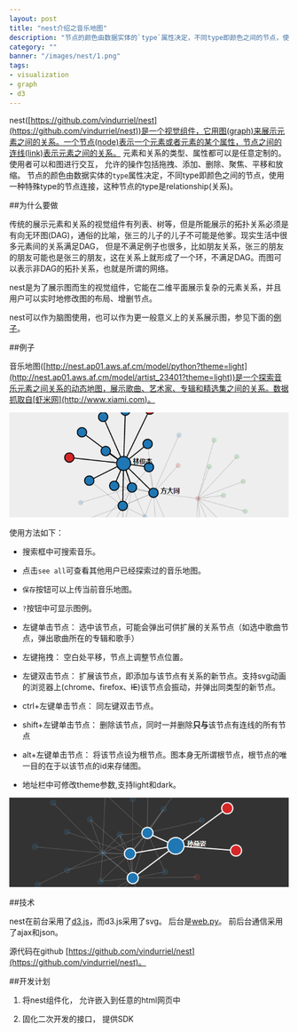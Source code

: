 ```yaml
---
layout: post
title: "nest介绍之音乐地图"
description: "节点的颜色由数据实体的`type`属性决定，不同type即颜色之间的节点，使用一种特殊type的节点连接，这种节点的type是relationship(关系)。<br/>传统的展示元素和关系的视觉组件有列表、树等，但是所能展示的拓扑关系必须是有向无环图(DAG)，通俗的比喻，张三的儿子的儿子不可能是他爹。<br/>现实生活中很多元素间的关系满足DAG， 但是不满足例子也很多，比如朋友关系，张三的朋友的朋友可能也是张三的朋友，这在关系上就形成了一个环，不满足DAG。<br/>* 左键单击节点： 选中该节点，可能会弹出可供扩展的关系节点（如选中歌曲节点，弹出歌曲所在的专辑和歌手）"
category: ""
banner: "/images/nest/1.png"
tags:
- visualization
- graph
- d3
---
```


nest([https://github.com/vindurriel/nest](https://github.com/vindurriel/nest))是一个视觉组件，它用图(graph)来展示元素之间的关系。一个节点(node)表示一个元素或者元素的某个属性，节点之间的连线(link)表示元素之间的关系。 元素和关系的类型、属性都可以是任意定制的。使用者可以和图进行交互， 允许的操作包括拖拽、添加、删除、聚焦、平移和放缩。
节点的颜色由数据实体的`type`属性决定，不同type即颜色之间的节点，使用一种特殊type的节点连接，这种节点的type是relationship(关系)。

##为什么要做

传统的展示元素和关系的视觉组件有列表、树等，但是所能展示的拓扑关系必须是有向无环图(DAG)，通俗的比喻，张三的儿子的儿子不可能是他爹。现实生活中很多元素间的关系满足DAG， 但是不满足例子也很多，比如朋友关系，张三的朋友的朋友可能也是张三的朋友，这在关系上就形成了一个环，不满足DAG。而图可以表示非DAG的拓扑关系，也就是所谓的网络。

nest是为了展示图而生的视觉组件，它能在二维平面展示复杂的元素关系，并且用户可以实时地修改图的布局、增删节点。

nest可以作为脑图使用，也可以作为更一般意义上的关系展示图，参见下面的[例子](http://nest.ap01.aws.af.cm/model/artist_23401?theme=light)。

##例子

音乐地图([http://nest.ap01.aws.af.cm/model/python?theme=light](http://nest.ap01.aws.af.cm/model/artist_23401?theme=light))是一个探索音乐元素之间关系的动态地图，展示歌曲、艺术家、专辑和精选集之间的关系。数据抓取自[虾米网](http://www.xiami.com)。

![](/images/nest/2.png)

使用方法如下：

* 搜索框中可搜索音乐。

* 点击`see all`可查看其他用户已经探索过的音乐地图。

* `保存`按钮可以上传当前音乐地图。

* `?`按钮中可显示图例。 

* 左键单击节点： 选中该节点，可能会弹出可供扩展的关系节点（如选中歌曲节点，弹出歌曲所在的专辑和歌手）

* 左键拖拽： 空白处平移，节点上调整节点位置。

* 左键双击节点： 扩展该节点，即添加与该节点有关系的新节点。支持svg动画的浏览器上(chrome、firefox、<del>IE</del>)该节点会振动，并弹出同类型的新节点。

* ctrl+左键单击节点： 同左键双击节点。

* shift+左键单击节点： 删除该节点，同时一并删除**只与**该节点有连线的所有节点

* alt+左键单击节点： 将该节点设为根节点。图本身无所谓根节点，根节点的唯一目的在于以该节点的id来存储图。

* 地址栏中可修改theme参数,支持light和dark。

![](/images/nest/3.png)

##技术

nest在前台采用了[d3.js](https://github.com/mbostock/d3/wiki)，而d3.js采用了svg。 后台是[web.py](http://webpy.org)。 前后台通信采用了ajax和json。

源代码在github [https://github.com/vindurriel/nest](https://github.com/vindurriel/nest)。

##开发计划

1. 将nest组件化， 允许嵌入到任意的html网页中

2. 固化二次开发的接口， 提供SDK